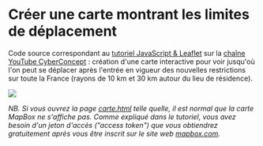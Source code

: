# Créer une carte montrant les limites de déplacement

Code source correspondant au [tutoriel JavaScript & Leaflet](https://youtu.be/L7wV-W_0nfY) sur la [chaîne YouTube CyberConcept](https://www.youtube.com/channel/UC-X_nHaGTxJ3USDcRKf7ckA) : création d'une carte interactive pour voir jusqu'où l'on peut se déplacer après l'entrée en vigueur des nouvelles restrictions sur toute la France (rayons de 10 km et 30 km autour du lieu de résidence).

[![](https://img.youtube.com/vi/L7wV-W_0nfY/0.jpg)](https://youtu.be/L7wV-W_0nfY)

_NB. Si vous ouvrez la page [carte.html](carte.html) telle quelle, il est normal que la carte MapBox ne s'affiche pas. Comme expliqué dans le tutoriel, vous avez besoin d'un jeton d'accès ("access token") que vous obtiendrez gratuitement après vous être inscrit sur le site web [mapbox.com](https://www.mapbox.com)._
